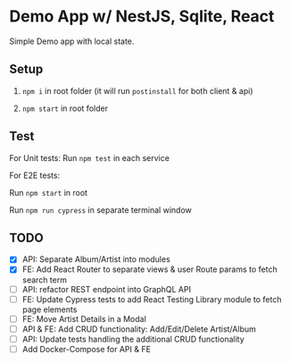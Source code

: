 # Demo App w/ NestJS, Sqlite, React

Simple Demo app with local state.

## Setup

1. `npm i` in root folder (it will run `postinstall` for both client & api)

2. `npm start` in root folder

## Test

For Unit tests:
Run `npm test` in each service

For E2E tests:

Run `npm start` in root

Run `npm run cypress` in separate terminal window

## TODO

- [x] API: Separate Album/Artist into modules
- [x] FE: Add React Router to separate views & user Route params to fetch search term
- [ ] API: refactor REST endpoint into GraphQL API
- [ ] FE: Update Cypress tests to add React Testing Library module to fetch page elements
- [ ] FE: Move Artist Details in a Modal
- [ ] API & FE: Add CRUD functionality: Add/Edit/Delete Artist/Album
- [ ] API: Update tests handling the additional CRUD functionality
- [ ] Add Docker-Compose for API & FE
